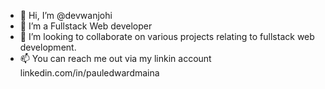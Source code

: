 - 👋 Hi, I’m @devwanjohi
- 👀 I’m a Fullstack Web developer
- 💞️ I’m looking to collaborate on various projects relating to fullstack web development.
- 📫 You can reach me out via my linkin account linkedin.com/in/pauledwardmaina

<!---
devwanjohi/devwanjohi is a ✨ special ✨ repository because its `README.md` (this file) appears on your GitHub profile.
You can click the Preview link to take a look at your changes.
--->
